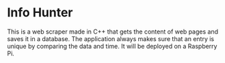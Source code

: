 # Info Hunter
This is a web scraper made in C++ that gets the content of web pages and saves it in a database. The application always makes sure that an entry is unique by comparing the data and time. It will be deployed on a Raspberry Pi.
